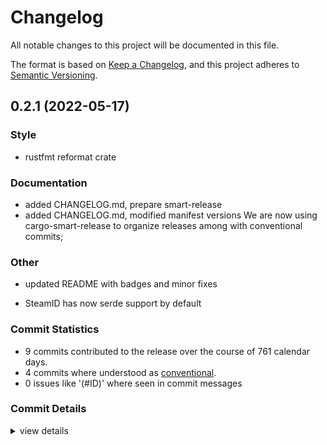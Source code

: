 # Changelog

All notable changes to this project will be documented in this file.

The format is based on [Keep a Changelog](https://keepachangelog.com/en/1.0.0/),
and this project adheres to [Semantic Versioning](https://semver.org/spec/v2.0.0.html).

## 0.2.1 (2022-05-17)

<csr-id-3fc27a6f233942c2da58525491c62c65a1a99ada/>
<csr-id-14404f4fd83c4c74893e3888693398d98bc3f199/>
<csr-id-fc097e8451163de3cc88dece43438d100ec0ddb3/>

### Style

 - <csr-id-3fc27a6f233942c2da58525491c62c65a1a99ada/> rustfmt reformat crate

### Documentation

 - <csr-id-60e3691a305ec8cd3f32fdf5ed68f6b28185b42d/> added CHANGELOG.md, prepare smart-release
 - <csr-id-fb87360214c2f6d1319f467b82b27706ae157111/> added CHANGELOG.md, modified manifest versions
   We are now using cargo-smart-release to organize releases among with
   conventional commits;

### Other

 - <csr-id-14404f4fd83c4c74893e3888693398d98bc3f199/> updated README with badges and minor fixes

 - <csr-id-fc097e8451163de3cc88dece43438d100ec0ddb3/> SteamID has now serde support by default


### Commit Statistics

<csr-read-only-do-not-edit/>

 - 9 commits contributed to the release over the course of 761 calendar days.
 - 4 commits where understood as [conventional](https://www.conventionalcommits.org).
 - 0 issues like '(#ID)' where seen in commit messages

### Commit Details

<csr-read-only-do-not-edit/>

<details><summary>view details</summary>

 * **Uncategorized**
    - Release steam-language-gen-derive v0.1.2, steam-protobuf v0.1.2, steam-language-gen v0.1.2, steam-totp v0.2.2, steamid-parser v0.2.1, steam-mobile v0.3.0 ([`cf773b0`](https://github.comgit//saskenuba/SteamHelper-rs/commit/cf773b07e0ae68376bf960d12f94ecb96afa9211))
    - added CHANGELOG.md, modified manifest versions ([`fb87360`](https://github.comgit//saskenuba/SteamHelper-rs/commit/fb87360214c2f6d1319f467b82b27706ae157111))
    - updated README with badges and minor fixes ([`14404f4`](https://github.comgit//saskenuba/SteamHelper-rs/commit/14404f4fd83c4c74893e3888693398d98bc3f199))
    - (steamid): added repo, license and desc, upload to crates.io ([`032c3c9`](https://github.comgit//saskenuba/SteamHelper-rs/commit/032c3c9b8fc3e64458105f26737a10cf277defc3))
    - SteamID has now serde support by default ([`fc097e8`](https://github.comgit//saskenuba/SteamHelper-rs/commit/fc097e8451163de3cc88dece43438d100ec0ddb3))
    - fix and tests(steamid_parser): fix issue with even SteamIDs ([`4672761`](https://github.comgit//saskenuba/SteamHelper-rs/commit/4672761a7c3a95e9ca6f94940c47ddfec0e3c4cc))
    - rustfmt reformat crate ([`3fc27a6`](https://github.comgit//saskenuba/SteamHelper-rs/commit/3fc27a6f233942c2da58525491c62c65a1a99ada))
    - set pub visibility of steamid parser methods ([`c5ef622`](https://github.comgit//saskenuba/SteamHelper-rs/commit/c5ef622674362e06b567254d2259283fd5b37425))
    - moved steamid to its own crate ([`7087a75`](https://github.comgit//saskenuba/SteamHelper-rs/commit/7087a75490831b8e49a434b6946db4daa630efb9))
</details>

